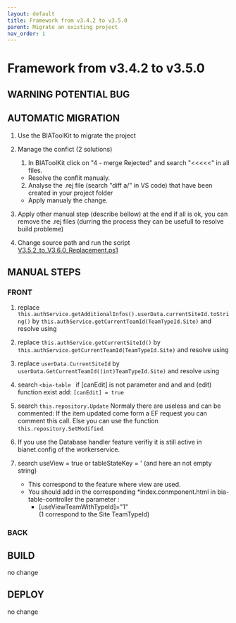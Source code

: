 ```yaml
---
layout: default
title: Framework from v3.4.2 to v3.5.0
parent: Migrate an existing project
nav_order: 1
---
```

# Framework from v3.4.2 to v3.5.0

## WARNING POTENTIAL BUG 

## AUTOMATIC MIGRATION
1. Use the BIAToolKit to migrate the project

2. Manage the confict (2 solutions)
   1. In BIAToolKit click on "4 - merge Rejected" and search "<<<<<" in all files.  
    * Resolve the conflit manualy.
   2. Analyse the .rej file (search "diff a/" in VS code) that have been created in your project folder
     * Apply manualy the change.

3. Apply other manual step (describe bellow) at the end if all is ok, you can remove the .rej files (durring the process they can be usefull to resolve build probleme) 

4. Change source path and run the script [V3.5.2_to_V3.6.0_Replacement.ps1](./Scripts/V3.5.2_to_V3.6.0_Replacement.ps1) 

## MANUAL STEPS
### FRONT
1. replace ```this.authService.getAdditionalInfos().userData.currentSiteId.toString()``` by ```this.authService.getCurrentTeamId(TeamTypeId.Site)```
   and resolve using

2. replace ```this.authService.getCurrentSiteId()``` by ```this.authService.getCurrentTeamId(TeamTypeId.Site)```
   and resolve using
 
3. replace ```userData.CurrentSiteId``` by ```userData.GetCurrentTeamId((int)TeamTypeId.Site)```
   and resolve using
   
4. search ```<bia-table ```
   if [canEdit] is not parameter and and and (edit) function exist add:
   ```[canEdit] = true```

5. search ```this.repository.Update```
   Normaly there are useless and can be commented: If the item updated come form a EF request you can comment this call.
   Else you can use the function ```this.repository.SetModified```.

6. If you use the Database handler feature verifiy it is still active in bianet.config of the workerservice.

7. search useView = true or tableStateKey = ' (and here an not empty string)
   * This correspond to the feature where view are used.
   * You should add in the corresponding *index.conmponent.html in bia-table-controller the parameter :
     * [useViewTeamWithTypeId]="1"   
     (1 correspond to the Site TeamTypeId)

### BACK

## BUILD 
no change

## DEPLOY
no change